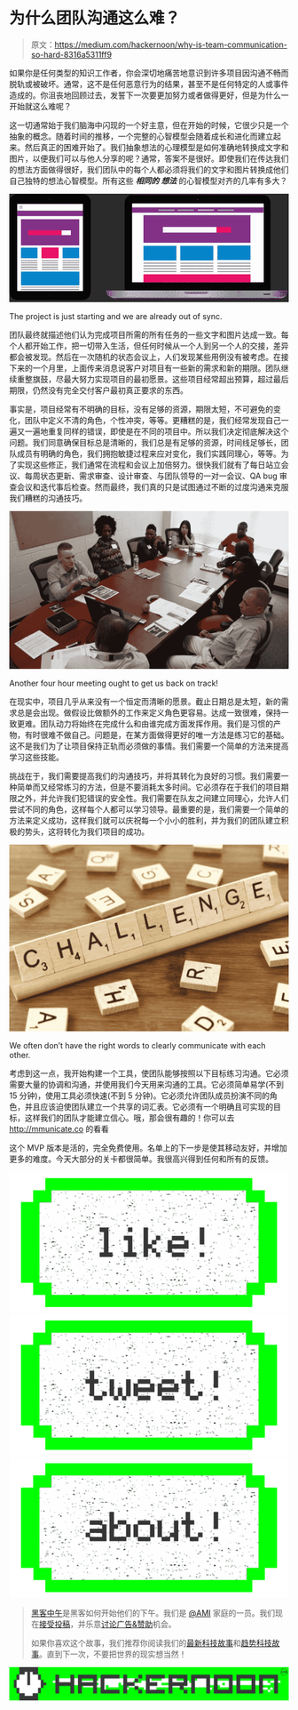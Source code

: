 # 为什么团队沟通这么难？

> 原文：<https://medium.com/hackernoon/why-is-team-communication-so-hard-8316a5311ff9>

如果你是任何类型的知识工作者，你会深切地痛苦地意识到许多项目因沟通不畅而脱轨或被破坏。通常，这不是任何恶意行为的结果，甚至不是任何特定的人或事件造成的。你沮丧地回顾过去，发誓下一次要更加努力或者做得更好，但是为什么一开始就这么难呢？

这一切通常始于我们脑海中闪现的一个好主意，但在开始的时候，它很少只是一个抽象的概念。随着时间的推移，一个完整的心智模型会随着成长和进化而建立起来。然后真正的困难开始了。我们抽象想法的心理模型是如何准确地转换成文字和图片，以便我们可以与他人分享的呢？通常，答案不是很好。即使我们在传达我们的想法方面做得很好，我们团队中的每个人都必须将我们的文字和图片转换成他们自己独特的想法心智模型。所有这些 ***相同的*** ***想法*** 的心智模型对齐的几率有多大？

![](img/dc4f478dcab5d3a35c0e5f7e4b682234.png)

The project is just starting and we are already out of sync.

团队最终就描述他们认为完成项目所需的所有任务的一些文字和图片达成一致。每个人都开始工作，把一切带入生活，但任何时候从一个人到另一个人的交接，差异都会被发现。然后在一次随机的状态会议上，人们发现某些用例没有被考虑。在接下来的一个月里，上面传来消息说客户对项目有一些新的需求和新的期限。团队继续重整旗鼓，尽最大努力实现项目的最初愿景。这些项目经常超出预算，超过最后期限，仍然没有完全交付客户最初真正要求的东西。

事实是，项目经常有不明确的目标，没有足够的资源，期限太短，不可避免的变化，团队中定义不清的角色，个性冲突，等等。更糟糕的是，我们经常发现自己一遍又一遍地重复同样的错误，即使是在不同的项目中。所以我们决定彻底解决这个问题。我们同意确保目标总是清晰的，我们总是有足够的资源，时间线足够长，团队成员有明确的角色，我们拥抱敏捷过程来应对变化，我们实践同理心，等等。为了实现这些修正，我们通常在流程和会议上加倍努力。很快我们就有了每日站立会议、每周状态更新、需求审查、设计审查、与团队领导的一对一会议、QA bug 审查会议和迭代事后检查。然而最终，我们真的只是试图通过不断的过度沟通来克服我们糟糕的沟通技巧。

![](img/3b4840d9b30fb8308c17bdd0dabe24c4.png)

Another four hour meeting ought to get us back on track!

在现实中，项目几乎从来没有一个恒定而清晰的愿景。截止日期总是太短，新的需求总是会出现。做假设比做额外的工作来定义角色更容易。达成一致很难，保持一致更难。团队动力将始终在完成什么和由谁完成方面发挥作用。我们是习惯的产物，有时很难不做自己。问题是，在某方面做得更好的唯一方法是练习它的基础。这不是我们为了让项目保持正轨而必须做的事情。我们需要一个简单的方法来提高学习这些技能。

挑战在于，我们需要提高我们的沟通技巧，并将其转化为良好的习惯。我们需要一种简单而又经常练习的方法，但是不要消耗太多时间。它必须存在于我们的项目期限之外，并允许我们犯错误的安全性。我们需要在队友之间建立同理心，允许人们尝试不同的角色，这样每个人都可以学习领导。最重要的是，我们需要一个简单的方法来定义成功，这样我们就可以庆祝每一个小小的胜利，并为我们的团队建立积极的势头，这将转化为我们项目的成功。

![](img/5263e9c1677e652e21f83601a28b6cf1.png)

We often don’t have the right words to clearly communicate with each other.

考虑到这一点，我开始构建一个工具，使团队能够按照以下目标练习沟通。它必须需要大量的协调和沟通，并使用我们今天用来沟通的工具。它必须简单易学(不到 15 分钟)，使用工具必须快速(不到 5 分钟)。它必须允许团队成员扮演不同的角色，并且应该迫使团队建立一个共享的词汇表。它必须有一个明确且可实现的目标，这样我们的团队才能建立信心。哦，那会很有趣的！你可以去 http://mmunicate.co 的看看

这个 MVP 版本是活的，完全免费使用。名单上的下一步是使其移动友好，并增加更多的难度。今天大部分的关卡都很简单。我很高兴得到任何和所有的反馈。

[![](img/50ef4044ecd4e250b5d50f368b775d38.png)](http://bit.ly/HackernoonFB)[![](img/979d9a46439d5aebbdcdca574e21dc81.png)](https://goo.gl/k7XYbx)[![](img/2930ba6bd2c12218fdbbf7e02c8746ff.png)](https://goo.gl/4ofytp)

> [黑客中午](http://bit.ly/Hackernoon)是黑客如何开始他们的下午。我们是 [@AMI](http://bit.ly/atAMIatAMI) 家庭的一员。我们现在[接受投稿](http://bit.ly/hackernoonsubmission)，并乐意[讨论广告&赞助](mailto:partners@amipublications.com)机会。
> 
> 如果你喜欢这个故事，我们推荐你阅读我们的[最新科技故事](http://bit.ly/hackernoonlatestt)和[趋势科技故事](https://hackernoon.com/trending)。直到下一次，不要把世界的现实想当然！

![](img/be0ca55ba73a573dce11effb2ee80d56.png)
